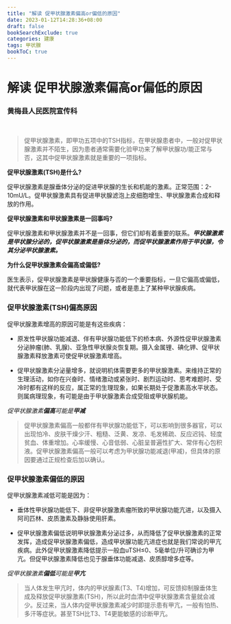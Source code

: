 ```yaml
---
title: "解读 促甲状腺激素偏高or偏低的原因"
date: 2023-01-12T14:28:36+08:00
draft: false
bookSearchExclude: true
categories: 建康
tags: 甲状腺
bookToC: true
---
```


# 解读 促甲状腺激素偏高or偏低的原因
### 黄梅县人民医院宣传科

</br>


> 促甲状腺激素，即甲功五项中的TSH指标，在甲状腺患者中，一般对促甲状腺激素并不陌生，因为患者通常需要化验甲功来了解甲状腺功/能正常与否，这其中促甲状腺激素就是重要的一项指标。


**促甲状腺激素(TSH)是什么?**

促甲状腺激素是腺垂体分泌的促进甲状腺的生长和机能的激素。正常范围：2-10mU/L。促甲状腺激素具有促进甲状腺滤泡上皮细胞增生、甲状腺激素合成和释放的作用。


**促甲状腺激素和甲状腺激素是一回事吗?**

促甲状腺激素和甲状腺激素并不是一回事，但它们却有着重要的联系。_**甲状腺激素是甲状腺分泌的，促甲状腺激素是垂体分泌的，而促甲状腺激素作用于甲状腺，令其分泌甲状腺激素。**_

**为什么促甲状腺激素会偏高或偏低?**

医生表示，促甲状腺激素是甲状腺健康与否的一个重要指标，一旦它偏高或偏低，就代表甲状腺在这一阶段内出现了问题，或者是患上了某种甲状腺疾病。


### **促甲状腺激素(TSH)偏高原因**

促甲状腺激素增高的原因可能是有这些疾病：

- 原发性甲状腺功能减退、伴有甲状腺功能低下的桥本病、外源性促甲状腺激素分泌肿瘤(肺、乳腺)、亚急性甲状腺炎恢复期。摄入金属锂、碘化钾、促甲状腺激素释放激素可使促甲状腺激素增高。

- 促甲状腺激素分泌量增多，就说明机体需要更多的甲状腺激素。来维持正常的生理活动，如你在兴奋时、情绪激动或紧张时、剧烈运动时、思考难题时、受冷时都有这样的反应，属正常的生理现象，如果长期处于促激素高水平状态。则属病理现象，有可能是由于甲状腺激素合成受阻或甲状腺机能。


_促甲状腺激素**偏高**可能是**甲减**_

> 促甲状腺激素偏高一般都伴有甲状腺功能低下，可以影响到很多器官，可以出现怕冷、皮肤干燥少汗、粗糙、泛黄、发凉、毛发稀疏、反应迟钝、轻度贫血、体重增加。心率缓慢、心音低弱、心脏呈普遍性扩大、常伴有心包积液。促甲状腺激素偏高一般可以考虑为甲状腺功能减退(甲减)，但具体的原因要通过正规检查后加以确认。


### **促甲状腺激素偏低的原因**

促甲状腺激素减低可能是因为：

- 垂体性甲状腺功能低下、非促甲状腺激素瘤所致的甲状腺功能亢进，以及摄入阿司匹林、皮质激素及静脉使用肝素。

- 促甲状腺激素偏低说明甲状腺激素分泌过多，从而降低了促甲状腺激素的正常发挥，造成促甲状腺激素偏低，造成甲状腺功能亢进症也就是我们常说的甲亢疾病。此外促甲状腺激素降低提示一般血uTSH≤0、5毫单位/升可确诊为甲亢。但促甲状腺激素降低也见于腺垂体功能减退、皮质醇增多症等。


_促甲状腺激素**偏低**可能是**甲亢**_
> 当人体发生甲亢时，体内的甲状腺素(T3、T4)增加，可反馈抑制腺垂体生成及释放促甲状腺激素(TSH)，所以此时血清中促甲状腺激素含量就会减少。反过来，当人体内促甲状腺激素减少时即提示患有甲亢，一般有怕热、多汗等症状。甚至TSH比T3、T4更能敏感的诊断甲亢。